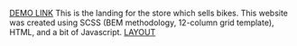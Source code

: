 [DEMO LINK](https://goto-jesus.github.io/mybike-landing/)
This is the landing for the store which sells bikes. This website was created using SCSS (BEM methodology, 12-column grid template), HTML, and a bit of Javascript.
[LAYOUT](https://www.figma.com/file/NZQAIydtHo5QkINyGLHNcq/BIKE-New-Version?node-id=0%3A1/)
